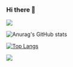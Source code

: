 ### Hi there 👋

<!--
**Motitory/Motitory** is a ✨ _special_ ✨ repository because its `README.md` (this file) appears on your GitHub profile.

Here are some ideas to get you started:

- 🔭 I’m currently working on ...
- 🌱 I’m currently learning ...
- 👯 I’m looking to collaborate on ...
- 🤔 I’m looking for help with ...
- 💬 Ask me about ...
- 📫 How to reach me: ...
- 😄 Pronouns: ...
- ⚡ Fun fact: ...
-->
<a href="버튼을 눌렀을 때 이동할 링크" target="_blank"><img src="https://img.shields.io/badge/뱃지레이블-배경색?style=뱃지모양&logo=로고&logoColor=로고색상"/></a>

![Anurag's GitHub stats](https://github-readme-stats.vercel.app/api?username=Motitory&show_icons=true&theme=merko)

[![Top Langs](https://github-readme-stats.vercel.app/api/top-langs/?username=Motitory&layout=compact&show_icons=true&theme=merko)](https://github.com/Motitory/github-readme-stats)

<a href="https://github.com/Motitory"><img src="https://hits.seeyoufarm.com/api/count/incr/badge.svg?url=https%3A%2F%2Fgithub.com%2FMotitory&count_bg=%23000000&title_bg=%23000000&icon=github.svg&icon_color=%23E7E7E7&title=GitHub&edge_flat=false)"/></a>
